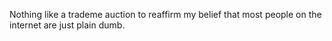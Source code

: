 <!--
id: 1727073115
link: http://kevinisom.info/post/1727073115/nothing-like-a-trademe-auction-to-reaffirm-my
slug: nothing-like-a-trademe-auction-to-reaffirm-my
date: Tue Nov 30 2010 02:59:06 GMT+1300 (NZDT)
raw: {"blog_name":"kevinisom","id":1727073115,"post_url":"http://kevinisom.info/post/1727073115/nothing-like-a-trademe-auction-to-reaffirm-my","slug":"nothing-like-a-trademe-auction-to-reaffirm-my","type":"text","date":"2010-11-29 13:59:06 GMT","timestamp":1291039146,"state":"published","format":"html","reblog_key":"5Yp9mqNO","tags":[],"short_url":"http://tmblr.co/Zw68Yy1cyGjR","highlighted":[],"feed_item":"http://twitter.com/kev_nz/statuses/9051664271015936","from_feed_id":"650289","note_count":0,"title":null,"body":"<p>Nothing like a trademe auction to reaffirm my belief that most people on the internet are just plain dumb.</p>"}
publish: 2010-11-030
tags: 
title: null
-->


Nothing like a trademe auction to reaffirm my belief that most people on
the internet are just plain dumb.


